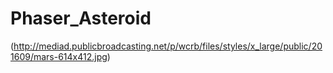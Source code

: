 # Phaser_Asteroid 
(http://mediad.publicbroadcasting.net/p/wcrb/files/styles/x_large/public/201609/mars-614x412.jpg)

